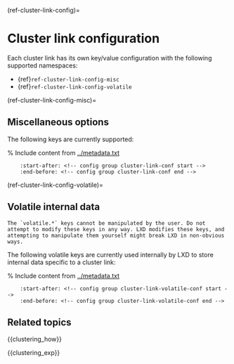 (ref-cluster-link-config)=
# Cluster link configuration

Each cluster link has its own key/value configuration with the following supported namespaces:

- {ref}`ref-cluster-link-config-misc`
- {ref}`ref-cluster-link-config-volatile`

(ref-cluster-link-config-misc)=
## Miscellaneous options
The following keys are currently supported:

% Include content from [../metadata.txt](../metadata.txt)
```{include} ../metadata.txt
    :start-after: <!-- config group cluster-link-conf start -->
    :end-before: <!-- config group cluster-link-conf end -->
```

(ref-cluster-link-config-volatile)=
## Volatile internal data

```{warning}
The `volatile.*` keys cannot be manipulated by the user. Do not attempt to modify these keys in any way. LXD modifies these keys, and attempting to manipulate them yourself might break LXD in non-obvious ways.
```

The following volatile keys are currently used internally by LXD to store internal data specific to a cluster link:

% Include content from [../metadata.txt](../metadata.txt)
```{include} ../metadata.txt
    :start-after: <!-- config group cluster-link-volatile-conf start -->
    :end-before: <!-- config group cluster-link-volatile-conf end -->
```

## Related topics

{{clustering_how}}

{{clustering_exp}}
